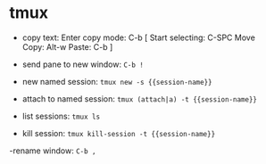 # tmux

- copy text:
Enter copy mode: C-b [
Start selecting: C-SPC
Move
Copy: Alt-w
Paste: C-b ]

- send pane to new window:
`C-b !`

- new named session:
`tmux new -s {{session-name}}`

- attach to named session:
`tmux (attach|a) -t {{session-name}}`

- list sessions:
`tmux ls`

- kill session:
`tmux kill-session -t {{session-name}}`

 -rename window:
`C-b ,`

